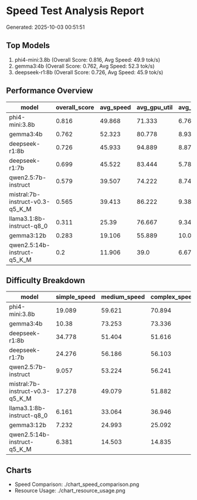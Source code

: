 # Speed Test Analysis Report

Generated: 2025-10-03 00:51:51

## Top Models
1. phi4-mini:3.8b (Overall Score: 0.816, Avg Speed: 49.9 tok/s)
2. gemma3:4b (Overall Score: 0.762, Avg Speed: 52.3 tok/s)
3. deepseek-r1:8b (Overall Score: 0.726, Avg Speed: 45.9 tok/s)

## Performance Overview

| model | overall_score | avg_speed | avg_gpu_util | avg_cpu_util | test_count |
| --- | --- | --- | --- | --- | --- |
| phi4-mini:3.8b | 0.816 | 49.868 | 71.333 | 6.767 | 9 |
| gemma3:4b | 0.762 | 52.323 | 80.778 | 8.933 | 9 |
| deepseek-r1:8b | 0.726 | 45.933 | 94.889 | 8.878 | 9 |
| deepseek-r1:7b | 0.699 | 45.522 | 83.444 | 5.789 | 9 |
| qwen2.5:7b-instruct | 0.579 | 39.507 | 74.222 | 8.744 | 9 |
| mistral:7b-instruct-v0.3-q5_K_M | 0.565 | 39.413 | 86.222 | 9.389 | 9 |
| llama3.1:8b-instruct-q8_0 | 0.311 | 25.39 | 76.667 | 9.344 | 9 |
| gemma3:12b | 0.283 | 19.106 | 55.889 | 10.011 | 9 |
| qwen2.5:14b-instruct-q5_K_M | 0.2 | 11.906 | 39.0 | 6.678 | 9 |

## Difficulty Breakdown

| model | simple_speed | medium_speed | complex_speed |
| --- | --- | --- | --- |
| phi4-mini:3.8b | 19.089 | 59.621 | 70.894 |
| gemma3:4b | 10.38 | 73.253 | 73.336 |
| deepseek-r1:8b | 34.778 | 51.404 | 51.616 |
| deepseek-r1:7b | 24.276 | 56.186 | 56.103 |
| qwen2.5:7b-instruct | 9.057 | 53.224 | 56.241 |
| mistral:7b-instruct-v0.3-q5_K_M | 17.278 | 49.079 | 51.882 |
| llama3.1:8b-instruct-q8_0 | 6.161 | 33.064 | 36.946 |
| gemma3:12b | 7.232 | 24.993 | 25.092 |
| qwen2.5:14b-instruct-q5_K_M | 6.381 | 14.503 | 14.835 |

## Charts

- Speed Comparison: ./chart_speed_comparison.png
- Resource Usage: ./chart_resource_usage.png